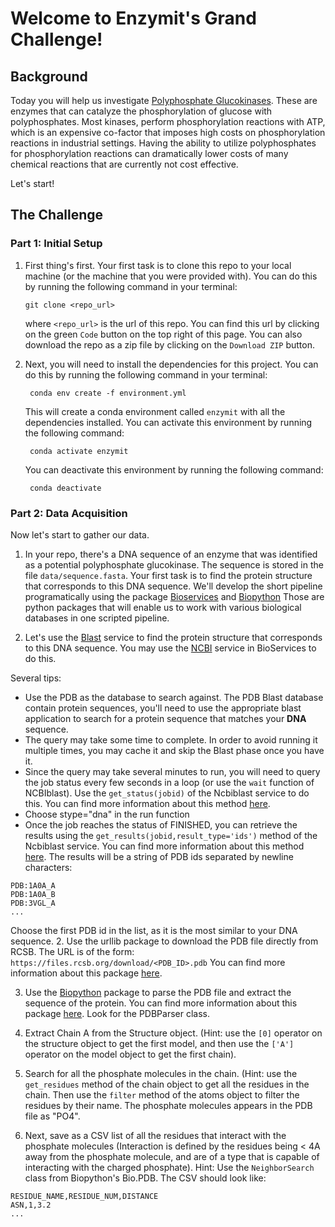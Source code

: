 # Welcome to Enzymit's Grand Challenge!

## Background
Today you will help us investigate [Polyphosphate Glucokinases](https://en.wikipedia.org/wiki/Polyphosphate%E2%80%94glucose_phosphotransferase). These are enzymes that can catalyze the phosphorylation of glucose with polyphosphates. Most kinases, perform phosphorylation reactions with ATP, which is an expensive co-factor that imposes high costs on phosphorylation reactions in industrial settings. Having the ability to utilize polyphosphates for phosphorylation reactions can dramatically lower costs of many chemical reactions that are currently not cost effective.

Let's start!

## The Challenge

### Part 1: Initial Setup

1. First thing's first. Your first task is to clone this repo to your local machine (or the machine that you were provided with). You can do this by running the following command in your terminal:

    ```
    git clone <repo_url>
    ```

    where `<repo_url>` is the url of this repo. You can find this url by clicking on the green `Code` button on the top right of this page. You can also download the repo as a zip file by clicking on the `Download ZIP` button.

2. Next, you will need to install the dependencies for this project. You can do this by running the following command in your terminal:

    ``` conda env create -f environment.yml```

    This will create a conda environment called `enzymit` with all the dependencies installed. You can activate this environment by running the following command:

    ``` conda activate enzymit```

    You can deactivate this environment by running the following command:

    ``` conda deactivate```

### Part 2: Data Acquisition

Now let's start to gather our data. 
1. In your repo, there's a DNA sequence of an enzyme that was identified as a potential polyphosphate glucokinase. The sequence is stored in the file `data/sequence.fasta`. Your first task is to find the protein structure that corresponds to this DNA sequence. 
We'll develop the short pipeline programatically using the package [Bioservices](https://github.com/cokelaer/bioservices) and [Biopython](https://https://biopython.org/) Those are python packages that will enable us to work with various biological databases in one scripted pipeline. 

1. Let's use the [Blast](https://blast.ncbi.nlm.nih.gov/Blast.cgi) service to find the protein structure that corresponds to this DNA sequence. You may use the [NCBI](https://bioservices.readthedocs.io/en/main/_modules/bioservices/ncbiblast.html#NCBIblast) service in BioServices to do this. 

Several tips:
- Use the PDB as the database to search against. The PDB Blast database contain protein sequences, you'll need to use the appropriate blast application to search for a protein sequence that matches your **DNA** sequence.
- The query may take some time to complete. In order to avoid running it multiple times, you may cache it and skip the Blast phase once you have it.
- Since the query may take several minutes to run, you will need to query the job status every few seconds in a loop (or use the ```wait``` function of NCBIblast). Use the ```get_status(jobid)``` of the Ncbiblast service to do this. You can find more information about this method [here](https://bioservices.readthedocs.io/en/main/_modules/bioservices/ncbiblast.html#NCBIblast.get_status).
- Choose stype="dna" in the run function
- Once the job reaches the status of FINISHED, you can retrieve the results using the ```get_results(jobid,result_type='ids')``` method of the Ncbiblast service. You can find more information about this method [here](https://bioservices.readthedocs.io/en/main/_modules/bioservices/ncbiblast.html#NCBIblast.get_results).
The results will be a string of PDB ids separated by newline characters:
```
PDB:1A0A_A
PDB:1A0A_B
PDB:3VGL_A
...
```
Choose the first PDB id in the list, as it is the most similar to your DNA sequence.
2. Use the urllib package to download the PDB file directly from RCSB. The URL is of the form: ```https://files.rcsb.org/download/<PDB_ID>.pdb```
You can find more information about this package [here](https://docs.python.org/3/library/urllib.html).

3. Use the [Biopython](https://biopython.org/) package to parse the PDB file and extract the sequence of the protein. You can find more information about this package [here](https://biopython.org/wiki/Documentation). Look for the PDBParser class.

4. Extract Chain A from the Structure object. (Hint: use the ```[0]``` operator on the structure object to get the first model, and then use the ```['A']``` operator on the model object to get the first chain).

5. Search for all the phosphate molecules in the chain. (Hint: use the ```get_residues``` method of the chain object to get all the residues in the chain. Then use the ```filter``` method of the atoms object to filter the residues by their name. The phosphate molecules appears in the PDB file as "PO4".

6. Next, save as a CSV list of all the residues that interact with the phosphate molecules (Interaction is defined by the residues being < 4A away from the phosphate molecule, and are of a type that is capable of interacting with the charged phosphate). Hint: Use the ```NeighborSearch``` class from Biopython's Bio.PDB. The CSV should look like:

```
RESIDUE_NAME,RESIDUE_NUM,DISTANCE
ASN,1,3.2
...
```
